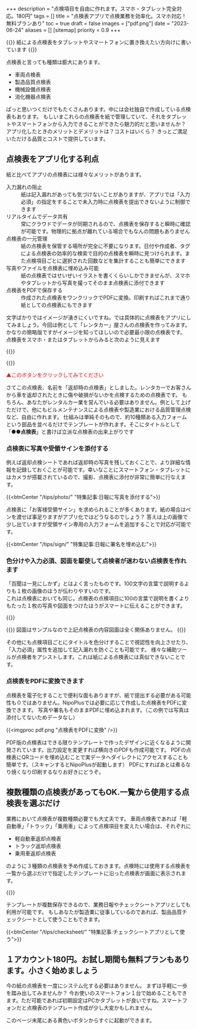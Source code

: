 +++
description = "点検項目を自由に作れます。スマホ・タブレット完全対応。180円"
tags = []
title = "点検表アプリで点検業務を効率化。スマホ対応！無料プランあり"
toc = true
draft = false
images = ["pdf.png"]
date = "2023-06-24"
aliases = []
[sitemap]
  priority = 0.9
+++


{{<info>}}
紙による点検表をタブレットやスマートフォンに置き換えたい方向けに書いています
{{</info>}}

点検表と言っても種類は膨大にあります。

- 車両点検表
- 製造品質点検表
- 機械設備点検表
- 消化機器点検表

ぱっと思いつくだけでもたくさんあります。中には会社独自で作成している点検表もあります。
もしいまこれらの点検表を紙で管理していて、それをタブレットやスマートフォンから入力できることができたら魅力的だと思いませんか？
アプリ化したときのメリットとデメリットは？コストはいくら？
きっとご満足いただける品質とコストで提供しています。

## 点検表をアプリ化する利点

紙と比べてアプリの点検表には様々なメリットがあります。

<dl class="basic">
<dt>入力漏れの阻止</dt>
<dd>紙は記入漏れがあっても気づけないことがありますが、アプリでは「入力必須」の指定をすることで未入力時に点検表を提出できないように制御できます</dd>
<dt>リアルタイムでデータ共有</dt>
<dd>常にクラウドでデータが同期されるので、点検表を保存すると瞬時に確認が可能です。物理的に拠点が離れている場合でもなんの問題もありません</dd>
<dt>点検表の一元管理</dt>
<dd>紙の点検表を保管する場所が完全に不要になります。日付や作成者、タグによる点検表の効率的な検索で目的の点検表を瞬時に見つけられます。また点検項目ごとに選択された回数などを集計することも簡単にできます</dd>
<dt>写真やファイルを点検表に埋め込み可能</dt>
<dd>紙の点検表ではせいぜいイラストを書くくらいしかできませんが、スマホやタブレットから写真を撮ってそのまま点検表に添付できます</dd>
<dt>点検表をPDFで保存する</dt>
<dd>作成された点検表をワンクリックでPDFに変換。印刷すればこれまで通り紙としての点検表にもできます</dd>
</dl>

文字ばかりではイメージが湧きにくいですね。では具体的に点検表をアプリにしてみましょう。今回は例として「レンタカー」屋さんの点検表を作ってみます。かなりの簡略版ですがイメージを知ってほしいので必要最小限の点検表です。
点検表をスマホ・またはタブレットからみると次のように見えます

{{<nextArrow>}}

{{<icatch filename="tenkenhyou" msg="点検表をApp化 スマホ・タブレット対応" title="点検表をアプリ化した例:車両返却時の点検表" fontsize="30px" alice="tablet">}}

<span style="color:red"> ▲このボタンをクリックしてみてください</span>

さてこの点検表、名前を「返却時の点検表」としました。レンタカーでお客さんから車を返却されたときに傷や破損がないかを点検するための点検表です。
もちろん、あなたがレンタルカー業を営んでいる必要はありません。例として上げただけで、他にもビルメンテナンスによる点検表や製造業における品質管理点検など、自由に作れます。
仕組みは単純そのもので、約10種類ある入力フォームという部品を並べるだけでテンプレートが作れます。そこにタイトルとして「**●●点検表**」と書けば立派な点検表の出来上がりです

### 点検表に写真や受領サインを添付する

例えば返却点検シートであれば返却時の写真を残しておくことで、より詳細な情報を記録しておくことが可能です。幸いなことにスマートフォン・タブレットにはカメラが搭載されているので、撮影、点検表に添付が非常に簡単に行なえます。

{{<btnCenter "/tips/photo/" "特集記事:日報に写真を添付する">}}

点検表に「お客様受領サイン」を求められることが多くあります。紙の場合はペンを渡せば事足りますがアプリ化ではどうなるのでしょう？
答えは上の画像で少し出ていますが受領サイン専用の入力フォームを追加することで対応が可能です。

{{<btnCenter "/tips/sign/" "特集記事:日報に署名を埋め込む">}}

### 色分けや入力必須、図面を駆使して点検者が迷わない点検表を作れます

「百聞は一見にしかず」とはよく言ったものです。100文字の言葉で説明するよりも１枚の画像のほうが伝わりやすいのです。  
これは点検表においても同じ。点検表の点検項目に100の言葉で説明を書くよりもたった１枚の写真や図面をつけたほうがスマートに伝えることができます。

{{<appscreen filename="uservility"  title="点検表に説明画像や色分けを使用しユーザビリティ向上させる。点検者が迷うことのないように作れる" >}}

{{<alice pos="right" icon="here">}}
図面はサンプルなので上記点検表の内容図面は全く関係ありません。
{{</alice>}}

その他にも点検項目ごとにタイトルを色分けすることで視認性を向上させたり、「入力必須」属性を追加して記入漏れを防ぐことも可能です。
様々な補助ツールが点検者をアシストします。これは紙による点検表には真似できないことです。

### 点検表をPDFに変換できます

点検表を電子化することで便利な面もありますが、紙で提出する必要がある可能性も０ではありません。NipoPlusでは必要に応じて作成した点検表をPDFに変換できます。
写真や署名もそのままPDFに埋め込まれます。（この例では写真は添付してないためデータなし）


{{<imgproc pdf.png "点検表をPDFに変換" />}}

PDF版の点検表はできる限りテンプレートで作ったデザインに近くなるように開発されています。出力設定を変更すれば横向きのPDFも作成可能です。
PDFの点検表にQRコードを埋め込むことで実データへダイレクトにアクセスすることも簡単です。（スキャンするとNipoPlusが起動します）
PDFにすればあとは煮るなり焼くなり印刷するなりお好きにどうぞ。

## 複数種類の点検表があってもOK.一覧から使用する点検表を選ぶだけ

業務において点検表が複数種類必要でも大丈夫です。
車両点検表であれば「軽自動車」「トラック」「乗用車」によって点検項目を変えたい場合は、それぞれに

- 軽自動車返却点検表
- トラック返却点検表
- 乗用車返却点検表

のように３種類の点検表を予め作成しておきます。点検時には使用する点検表を一覧から選ぶだけで指定したテンプレートに沿った点検表が画面に表示されます。

{{<icatch filename="sheet-select" msg="使用する点検表を 一覧から選びます" title="点検表が複数種類ある場合は一覧から選んで使用します" fontsize="30px" alice="ok">}}

テンプレートが複数保存できるので、業務日報やチェックシートアプリとしても利用が可能です。
もしあなたが製造業に従事しているのであれば、製品品質チェックシートとして使うこともできます。

{{<btnCenter "/tips/checksheet/" "特集記事:チェックシートアプリとして使う">}}

## １アカウント180円。お試し期間も無料プランもあります。小さく始めましょう

今の紙の点検表を一度にシステム化する必要はありません。
まずは手軽に一歩を踏み出してみませんか？
今お使いのスマートフォン１台で始めることもできます。ただ可能であれば初期設定はPCかタブレットが良いですね。スマートフォンだと点検表のテンプレート作成が少し大変かもしれません。

このページ末尾にある黄色いボタンからすぐに起動ができます。